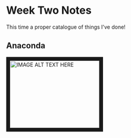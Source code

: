 # Week Two Notes
This time a proper catalogue of things I've done!

## Anaconda 
<a href="http://www.youtube.com/watch?feature=player_embedded&v=LDZX4ooRsWs
" target="_blank"><img src="http://img.youtube.com/vi/LDZX4ooRsWs/0.jpg" 
alt="IMAGE ALT TEXT HERE" width="240" height="180" border="10" /></a>
